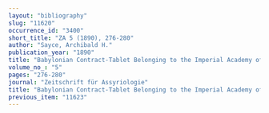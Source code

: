 ```yaml
---
layout: "bibliography"
slug: "11620"
occurrence_id: "3400"
short_title: "ZA 5 (1890), 276-280"
author: "Sayce, Archibald H."
publication_year: "1890"
title: "Babylonian Contract-Tablet Belonging to the Imperial Academy of Sciences at St. Petersburg,"
volume_no_: "5"
pages: "276-280"
journal: "Zeitschrift für Assyriologie"
title: "Babylonian Contract-Tablet Belonging to the Imperial Academy of Sciences at St. Petersburg,"
previous_item: "11623"
---
```

